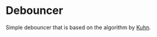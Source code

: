 Debouncer
=========

Simple debouncer that is based on the algorithm by [Kuhn].


[Kuhn]: https://www.kennethkuhn.com/electronics/debounce.c
[Greensted]: http://www.labbookpages.co.uk/electronics/debounce.html#soft
[Ganssle]: http://www.ganssle.com/debouncing-pt2.htm
[Hackaday]: https://hackaday.com/2015/12/10/embed-with-elliot-debounce-your-noisy-buttons-part-ii/